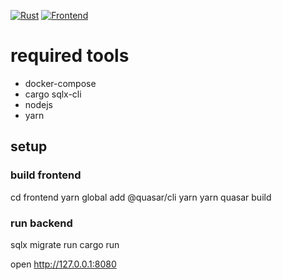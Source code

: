 [![Rust](https://github.com/ngutech21/axum-quasar/actions/workflows/run-tests.yml/badge.svg?branch=master)](https://github.com/ngutech21/axum-quasar/actions/workflows/run-tests.yml)
[![Frontend](https://github.com/ngutech21/axum-quasar/actions/workflows/build-frontend.yml/badge.svg?branch=master)](https://github.com/ngutech21/axum-quasar/actions/workflows/build-frontend.yml)

# required tools

- docker-compose
- cargo sqlx-cli
- nodejs
- yarn
  
## setup

### build frontend

cd frontend
yarn global add @quasar/cli
yarn
yarn quasar build

### run backend

sqlx migrate run
cargo run

open <http://127.0.0.1:8080>
